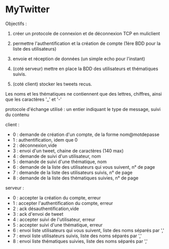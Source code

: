 # MyTwitter

Objectifs :

1. créer un protocole de connexion et de déconnexion TCP en muliclient

2. permettre l'authentification et la création de compte (1ère BDD pour la liste des utilisateurs)

3. envoie et réception de données (un simple echo pour l'instant)

4. (coté serveur) mettre en place la BDD des utilisateurs et thématiques suivis.

4. (coté client) stocker les tweets recus.


Les noms et les thématiques ne contiennent que des lettres, chiffres, ainsi que les caractères '_' et '-'

protocole d'échange utilisé : un entier indiquant le type de message, suivi du contenu

client :

* 0 : demande de création d'un compte, de la forme nom\@motdepasse
* 1 : authentification, idem que 0
* 2 : déconnexion,vide
* 3 : envoi d'un tweet, chaine de caractères (140 max)
* 4 : demande de suivi d'un utilisateur, nom
* 5 : demande de suivi d'une thématique, nom
* 6 : demande de la liste des utilisateurs qui vous suivent, n° de page
* 7 : demande de la liste des utilisateurs suivis, n° de page
* 8 : demande de la liste des thématiques suivies, n° de page


serveur :

* 0 : accepter la création du compte, erreur
* 1 : accepter l'authentification du compte, erreur
* 2 : ack désauthentification,vide
* 3 : ack d'envoi de tweet
* 4 : accepter suivi de l'utilisateur, erreur
* 5 : accepter suivi d'une thématique, erreur
* 6 : envoi liste utilisateurs qui vous suivent, liste des noms séparés par ','
* 7 : envoi liste utilisateurs suivis, liste des noms séparés par ','
* 8 : envoi liste thématiques suivies, liste des noms séparés par ','
